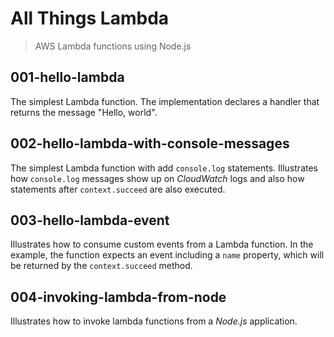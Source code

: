 # All Things Lambda
> AWS Lambda functions using Node.js

## 001-hello-lambda
The simplest Lambda function. The implementation declares a handler that returns the message "Hello, world".

## 002-hello-lambda-with-console-messages
The simplest Lambda function with add `console.log` statements. Illustrates how `console.log` messages show up on *CloudWatch* logs and also how statements after `context.succeed` are also executed.

## 003-hello-lambda-event
Illustrates how to consume custom events from a Lambda function. In the example, the function expects an event including a `name` property, which will be returned by the `context.succeed` method.

## 004-invoking-lambda-from-node
Illustrates how to invoke lambda functions from a *Node.js* application.
